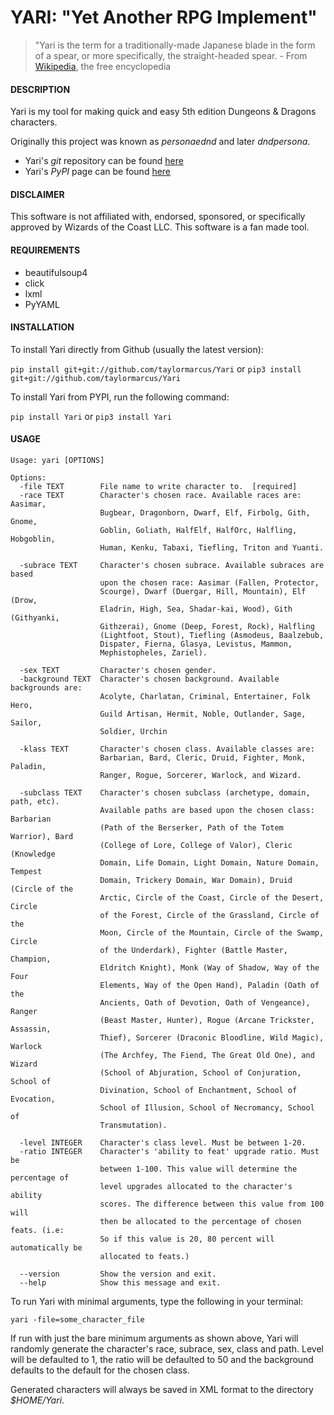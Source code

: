 # YARI: "Yet Another RPG Implement"


> "Yari is the term for a traditionally-made Japanese blade in the form of a spear, or more specifically, the straight-headed spear. - From [Wikipedia](http://www.wikipedia.org), the free encyclopedia


#### DESCRIPTION

Yari is my tool for making quick and easy 5th edition Dungeons & Dragons characters.

Originally this project was known as *personaednd* and later *dndpersona*.

- Yari's *git* repository can be found [here](https://github.com/taylormarcus/Yari)
- Yari's *PyPI* page can be found [here](https://pypi.org/project/Yari)


#### DISCLAIMER

This software is not affiliated with, endorsed, sponsored, or specifically approved
by Wizards of the Coast LLC. This software is a fan made tool.


#### REQUIREMENTS

  * beautifulsoup4
  * click
  * lxml
  * PyYAML


#### INSTALLATION

To install Yari directly from Github (usually the latest version):

```pip install git+git://github.com/taylormarcus/Yari``` or ```pip3 install git+git://github.com/taylormarcus/Yari```

To install Yari from PYPI, run the following command:

```pip install Yari``` or ```pip3 install Yari```


#### USAGE

```
Usage: yari [OPTIONS]

Options:
  -file TEXT        File name to write character to.  [required]
  -race TEXT        Character's chosen race. Available races are: Aasimar,
                    Bugbear, Dragonborn, Dwarf, Elf, Firbolg, Gith, Gnome, 
                    Goblin, Goliath, HalfElf, HalfOrc, Halfling, Hobgoblin, 
                    Human, Kenku, Tabaxi, Tiefling, Triton and Yuanti.

  -subrace TEXT     Character's chosen subrace. Available subraces are based
                    upon the chosen race: Aasimar (Fallen, Protector,
                    Scourge), Dwarf (Duergar, Hill, Mountain), Elf (Drow,
                    Eladrin, High, Sea, Shadar-kai, Wood), Gith (Githyanki,
                    Githzerai), Gnome (Deep, Forest, Rock), Halfling
                    (Lightfoot, Stout), Tiefling (Asmodeus, Baalzebub,
                    Dispater, Fierna, Glasya, Levistus, Mammon,
                    Mephistopheles, Zariel).

  -sex TEXT         Character's chosen gender.
  -background TEXT  Character's chosen background. Available backgrounds are:
                    Acolyte, Charlatan, Criminal, Entertainer, Folk Hero,
                    Guild Artisan, Hermit, Noble, Outlander, Sage, Sailor,
                    Soldier, Urchin

  -klass TEXT       Character's chosen class. Available classes are:
                    Barbarian, Bard, Cleric, Druid, Fighter, Monk, Paladin,
                    Ranger, Rogue, Sorcerer, Warlock, and Wizard.

  -subclass TEXT    Character's chosen subclass (archetype, domain, path, etc).
                    Available paths are based upon the chosen class: Barbarian
                    (Path of the Berserker, Path of the Totem Warrior), Bard
                    (College of Lore, College of Valor), Cleric (Knowledge
                    Domain, Life Domain, Light Domain, Nature Domain, Tempest
                    Domain, Trickery Domain, War Domain), Druid (Circle of the
                    Arctic, Circle of the Coast, Circle of the Desert, Circle
                    of the Forest, Circle of the Grassland, Circle of the
                    Moon, Circle of the Mountain, Circle of the Swamp, Circle
                    of the Underdark), Fighter (Battle Master, Champion,
                    Eldritch Knight), Monk (Way of Shadow, Way of the Four
                    Elements, Way of the Open Hand), Paladin (Oath of the
                    Ancients, Oath of Devotion, Oath of Vengeance), Ranger
                    (Beast Master, Hunter), Rogue (Arcane Trickster, Assassin,
                    Thief), Sorcerer (Draconic Bloodline, Wild Magic), Warlock
                    (The Archfey, The Fiend, The Great Old One), and Wizard
                    (School of Abjuration, School of Conjuration, School of
                    Divination, School of Enchantment, School of Evocation,
                    School of Illusion, School of Necromancy, School of
                    Transmutation).

  -level INTEGER    Character's class level. Must be between 1-20.
  -ratio INTEGER    Character's 'ability to feat' upgrade ratio. Must be
                    between 1-100. This value will determine the percentage of
                    level upgrades allocated to the character's ability
                    scores. The difference between this value from 100 will
                    then be allocated to the percentage of chosen feats. (i.e:
                    So if this value is 20, 80 percent will automatically be
                    allocated to feats.)

  --version         Show the version and exit.
  --help            Show this message and exit.
```

To run Yari with minimal arguments, type the following in your terminal:

    yari -file=some_character_file

If run with just the bare minimum arguments as shown above, Yari will randomly generate the character's race, subrace, sex, class and path. Level will be defaulted to 1, the ratio will be defaulted to 50 and the background defaults to the default for the chosen class.

Generated characters will always be saved in XML format to the directory *$HOME/Yari*.

